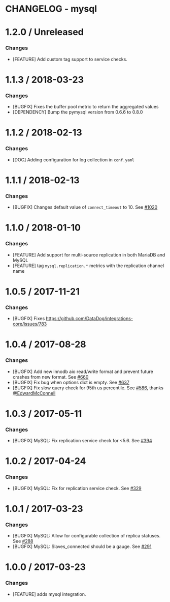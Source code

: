 # CHANGELOG - mysql

1.2.0 / Unreleased
==================
### Changes

* [FEATURE] Add custom tag support to service checks.

1.1.3 / 2018-03-23
==================
### Changes

* [BUGFIX] Fixes the buffer pool metric to return the aggregated values
* [DEPENDENCY] Bump the pymysql version from 0.6.6 to 0.8.0

1.1.2 / 2018-02-13
==================
### Changes

* [DOC] Adding configuration for log collection in `conf.yaml`

1.1.1 / 2018-02-13
==================

### Changes

* [BUGFIX] Changes default value of `connect_timeout` to 10. See [#1020][]

1.1.0 / 2018-01-10
==================

### Changes

* [FEATURE] Add support for multi-source replication in both MariaDB and MySQL
* [FEATURE] tag `mysql.replication.*` metrics with the replication channel name


1.0.5 / 2017-11-21
==================

### Changes

* [BUGFIX] Fixes https://github.com/DataDog/integrations-core/issues/783


1.0.4 / 2017-08-28
==================

### Changes

* [BUGFIX] Add new innodb aio read/write format and prevent future crashes from new format. See [#660][]
* [BUGFIX] Fix bug when options dict is empty. See [#637][]
* [BUGFIX] Fix slow query check for 95th us percentile. See [#586][], thanks [@EdwardMcConnell][]

1.0.3 / 2017-05-11
==================

### Changes

* [BUGFIX] MySQL: Fix replication service check for <5.6. See [#394][]


1.0.2 / 2017-04-24
==================

### Changes

* [BUGFIX] MySQL: Fix for replication service check. See [#329][]


1.0.1 / 2017-03-23
==================

### Changes

* [BUGFIX] MySQL: Allow for configurable collection of replica statuses. See [#288][]
* [BUGFIX] MySQL: Slaves_connected should be a gauge. See [#291][]


1.0.0 / 2017-03-23
==================

### Changes

* [FEATURE] adds mysql integration.

<!--- The following link definition list is generated by PimpMyChangelog --->
[#288]: https://github.com/DataDog/integrations-core/issues/288
[#291]: https://github.com/DataDog/integrations-core/issues/291
[#329]: https://github.com/DataDog/integrations-core/issues/329
[#394]: https://github.com/DataDog/integrations-core/issues/394
[#586]: https://github.com/DataDog/integrations-core/issues/586
[#637]: https://github.com/DataDog/integrations-core/issues/637
[#660]: https://github.com/DataDog/integrations-core/issues/660
[#1020]: https://github.com/DataDog/integrations-core/issues/1020
[@EdwardMcConnell]: https://github.com/EdwardMcConnell

